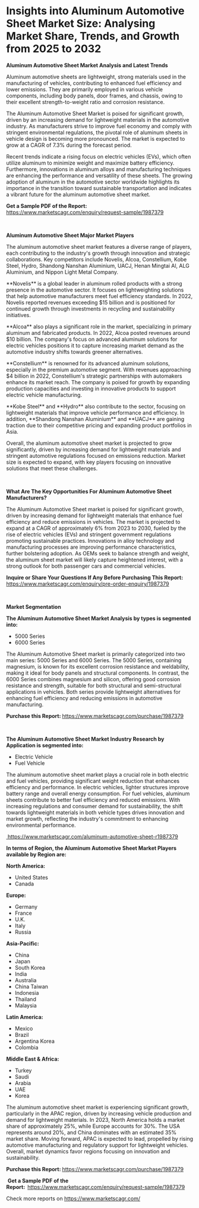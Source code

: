 <p><h1>Insights into Aluminum Automotive Sheet Market Size: Analysing Market Share, Trends, and Growth from 2025 to 2032</h1></p><p><strong>Aluminum Automotive Sheet Market Analysis and Latest Trends</strong></p>
<p><p>Aluminum automotive sheets are lightweight, strong materials used in the manufacturing of vehicles, contributing to enhanced fuel efficiency and lower emissions. They are primarily employed in various vehicle components, including body panels, door frames, and chassis, owing to their excellent strength-to-weight ratio and corrosion resistance.</p><p>The Aluminum Automotive Sheet Market is poised for significant growth, driven by an increasing demand for lightweight materials in the automotive industry. As manufacturers strive to improve fuel economy and comply with stringent environmental regulations, the pivotal role of aluminum sheets in vehicle design is becoming more pronounced. The market is expected to grow at a CAGR of 7.3% during the forecast period. </p><p>Recent trends indicate a rising focus on electric vehicles (EVs), which often utilize aluminum to minimize weight and maximize battery efficiency. Furthermore, innovations in aluminum alloys and manufacturing techniques are enhancing the performance and versatility of these sheets. The growing adoption of aluminum in the automotive sector worldwide highlights its importance in the transition toward sustainable transportation and indicates a vibrant future for the aluminum automotive sheet market.</p></p>
<p><strong>Get a Sample PDF of the Report:&nbsp;</strong> <a href="https://www.marketscagr.com/enquiry/request-sample/1987379?utm_campaign=1909&utm_medium=2&utm_source=Github&utm_content=ia&utm_term=05022025&utm_id=aluminum-automotive-sheet">https://www.marketscagr.com/enquiry/request-sample/1987379</a></p>
<p>&nbsp;</p>
<p><strong>Aluminum Automotive Sheet Major Market Players</strong></p>
<p><p>The aluminum automotive sheet market features a diverse range of players, each contributing to the industry's growth through innovation and strategic collaborations. Key competitors include Novelis, Alcoa, Constellium, Kobe Steel, Hydro, Shandong Nanshan Aluminium, UACJ, Henan Mingtai Al, ALG Aluminium, and Nippon Light Metal Company.</p><p>**Novelis** is a global leader in aluminum rolled products with a strong presence in the automotive sector. It focuses on lightweighting solutions that help automotive manufacturers meet fuel efficiency standards. In 2022, Novelis reported revenues exceeding $15 billion and is positioned for continued growth through investments in recycling and sustainability initiatives.</p><p>**Alcoa** also plays a significant role in the market, specializing in primary aluminum and fabricated products. In 2022, Alcoa posted revenues around $10 billion. The company's focus on advanced aluminum solutions for electric vehicles positions it to capture increasing market demand as the automotive industry shifts towards greener alternatives.</p><p>**Constellium** is renowned for its advanced aluminum solutions, especially in the premium automotive segment. With revenues approaching $4 billion in 2022, Constellium's strategic partnerships with automakers enhance its market reach. The company is poised for growth by expanding production capacities and investing in innovative products to support electric vehicle manufacturing.</p><p>**Kobe Steel** and **Hydro** also contribute to the sector, focusing on lightweight materials that improve vehicle performance and efficiency. In addition, **Shandong Nanshan Aluminium** and **UACJ** are gaining traction due to their competitive pricing and expanding product portfolios in Asia.</p><p>Overall, the aluminum automotive sheet market is projected to grow significantly, driven by increasing demand for lightweight materials and stringent automotive regulations focused on emissions reduction. Market size is expected to expand, with key players focusing on innovative solutions that meet these challenges.</p></p>
<p>&nbsp;</p>
<p><strong>What Are The Key Opportunities For Aluminum Automotive Sheet Manufacturers?</strong></p>
<p><p>The Aluminum Automotive Sheet market is poised for significant growth, driven by increasing demand for lightweight materials that enhance fuel efficiency and reduce emissions in vehicles. The market is projected to expand at a CAGR of approximately 6% from 2023 to 2030, fueled by the rise of electric vehicles (EVs) and stringent government regulations promoting sustainable practices. Innovations in alloy technology and manufacturing processes are improving performance characteristics, further bolstering adoption. As OEMs seek to balance strength and weight, the aluminum sheet market will likely capture heightened interest, with a strong outlook for both passenger cars and commercial vehicles.</p></p>
<p><strong>Inquire or Share Your Questions If Any Before Purchasing This Report:</strong> <a href="https://www.marketscagr.com/enquiry/pre-order-enquiry/1987379?utm_campaign=1909&utm_medium=2&utm_source=Github&utm_content=ia&utm_term=05022025&utm_id=aluminum-automotive-sheet">https://www.marketscagr.com/enquiry/pre-order-enquiry/1987379</a></p>
<p>&nbsp;</p>
<p><strong>Market Segmentation</strong></p>
<p><strong>The Aluminum Automotive Sheet Market Analysis by types is segmented into:</strong></p>
<p><ul><li>5000 Series</li><li>6000 Series</li></ul></p>
<p><p>The Aluminum Automotive Sheet market is primarily categorized into two main series: 5000 Series and 6000 Series. The 5000 Series, containing magnesium, is known for its excellent corrosion resistance and weldability, making it ideal for body panels and structural components. In contrast, the 6000 Series combines magnesium and silicon, offering good corrosion resistance and strength, suitable for both structural and semi-structural applications in vehicles. Both series provide lightweight alternatives for enhancing fuel efficiency and reducing emissions in automotive manufacturing.</p></p>
<p><strong>Purchase this Report:&nbsp;</strong><a href="https://www.marketscagr.com/purchase/1987379?utm_campaign=1909&utm_medium=2&utm_source=Github&utm_content=ia&utm_term=05022025&utm_id=aluminum-automotive-sheet">https://www.marketscagr.com/purchase/1987379</a></p>
<p>&nbsp;</p>
<p><strong>The Aluminum Automotive Sheet Market Industry Research by Application is segmented into:</strong></p>
<p><ul><li>Electric Vehicle</li><li>Fuel Vehicle</li></ul></p>
<p><p>The aluminum automotive sheet market plays a crucial role in both electric and fuel vehicles, providing significant weight reduction that enhances efficiency and performance. In electric vehicles, lighter structures improve battery range and overall energy consumption. For fuel vehicles, aluminum sheets contribute to better fuel efficiency and reduced emissions. With increasing regulations and consumer demand for sustainability, the shift towards lightweight materials in both vehicle types drives innovation and market growth, reflecting the industry's commitment to enhancing environmental performance.</p></p>
<p><a href="https://www.marketscagr.com/aluminum-automotive-sheet-r1987379?utm_campaign=1909&utm_medium=2&utm_source=Github&utm_content=ia&utm_term=05022025&utm_id=aluminum-automotive-sheet">&nbsp;https://www.marketscagr.com/aluminum-automotive-sheet-r1987379</a></p>
<p><strong>In terms of Region, the Aluminum Automotive Sheet Market Players available by Region are:</strong></p>
<p>
    <p> <strong> North America: </strong>
        <ul>
            <li>United States</li>
            <li>Canada</li>
        </ul>
        </p> 
    <p> <strong> Europe: </strong>
        <ul>
            <li>Germany</li>
            <li>France</li>
            <li>U.K.</li>
            <li>Italy</li>
            <li>Russia</li>
        </ul>
        </p> 
    <p> <strong> Asia-Pacific: </strong>
        <ul>
            <li>China</li>
            <li>Japan</li>
            <li>South Korea</li>
            <li>India</li>
            <li>Australia</li>
            <li>China Taiwan</li>
            <li>Indonesia</li>
            <li>Thailand</li>
            <li>Malaysia</li>
        </ul>
        </p> 
    <p> <strong> Latin America: </strong>
        <ul>
            <li>Mexico</li>
            <li>Brazil</li>
            <li>Argentina Korea</li>
            <li>Colombia</li>
        </ul>
        </p> 
    <p> <strong> Middle East & Africa: </strong>
        <ul>
            <li>Turkey</li>
            <li>Saudi</li>
            <li>Arabia</li>
            <li>UAE</li>
            <li>Korea</li>
        </ul>
    </p>
    </p>
<p><p>The aluminum automotive sheet market is experiencing significant growth, particularly in the APAC region, driven by increasing vehicle production and demand for lightweight materials. In 2023, North America holds a market share of approximately 25%, while Europe accounts for 30%. The USA represents around 20%, and China dominates with an estimated 35% market share. Moving forward, APAC is expected to lead, propelled by rising automotive manufacturing and regulatory support for lightweight vehicles. Overall, market dynamics favor regions focusing on innovation and sustainability.</p></p>
<p><strong>Purchase this Report: </strong><a href="https://www.marketscagr.com/purchase/1987379?utm_campaign=1909&utm_medium=2&utm_source=Github&utm_content=ia&utm_term=05022025&utm_id=aluminum-automotive-sheet">https://www.marketscagr.com/purchase/1987379</a></p>
<p>&nbsp;<strong>Get a Sample PDF of the Report:&nbsp;&nbsp;</strong><a href="https://www.marketscagr.com/enquiry/request-sample/1987379?utm_campaign=1909&utm_medium=2&utm_source=Github&utm_content=ia&utm_term=05022025&utm_id=aluminum-automotive-sheet">https://www.marketscagr.com/enquiry/request-sample/1987379</a></p>
<p><strong></strong></p>
<p>Check more reports on <a href="https://www.marketscagr.com/?utm_campaign=1909&utm_medium=2&utm_source=Github&utm_content=ia&utm_term=05022025&utm_id=aluminum-automotive-sheet">https://www.marketscagr.com/</a></p>